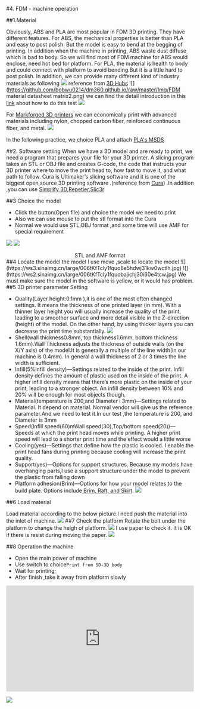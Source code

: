#4.  FDM - machine operation


##1.Material

Obviously, ABS and PLA are most popular  in FDM 3D printing. They have different features.
For ABS,  the mechanical properties is better than PLA and easy to post polish. But the model is easy  to bend at the begging of printing. In addition when the machine in printing,   ABS waste dust diffuse which is bad to body. So we will find most of FDM machine for ABS would  enclose, need hot bed for platform.
For PLA, the material is health to body and could connect with platform to avoid bending.But it is a little hard to post polish.
In addition, we can provide many different  kind of industry materials as following 
![](https://github.com/bobwu0214/dm360.github.io/raw/master/Img/10-thermo-pyramid.png)
reference from [3D Hubs](https://www.3dhubs.com/knowledge-base/introduction-fdm-3D-printing)
![](https://github.com/bobwu0214/dm360.github.io/raw/master/Img/FDM material datasheet matrix2.png)
we can find the detail introduction in this [link](https://filament2print.com/gb/blog/39_paek-filaments-3d-printing.html) about how to do this test
![](https://github.com/bobwu0214/dm360.github.io/raw/master/Img/FDM-02.jpg)



For [Markforged 3D printers](https://markforged.com/) we can economically print with advanced materials including nylon, chopped carbon fiber, reinforced continuous fiber, and metal.
![](https://github.com/bobwu0214/dm360.github.io/raw/master/Img/3D-Parts-Unlimited-Markforged-Material-Relations.png)

In the following practice, we choice PLA and attach [PLA's MSDS](https://a360.co/2IsI8LE)


##2.  Software settiing
When we have a 3D model and are ready to print, we need a program that prepares your file for your 3D printer. A slicing program takes an STL or OBJ file and creates G-code, the code that instructs your 3D printer where to move the print head to, how fast to move it, and what path to follow. Cura is Ultimaker’s slicing software and it is one of the biggest open source 3D printing software .(reference from [Cura](https://ultimaker.com/en/resources/education/3d-printing-in-the-classroom)) .In addition ,you can use [Simplify 3D](https://www.simplify3d.com/),[Repetier](https://www.repetier.com/),[Slic3r](https://slic3r.org/)

##3 Choice the model
* Click the button(Open file) and choice the model we need to print
* Also we can use mouse to put the stl format into the Cura
* Normal we would use STL,OBJ format ,and some time will use AMF for special requirement

![](https://ws1.sinaimg.cn/large/006tKfTcly1fquntbeu9lj31kw0kj4qp.jpg)
![](https://ws1.sinaimg.cn/large/006tNc79ly1foyoyu0b3cj30z20iqwr7.jpg)
<center> STL and AMF format</center>
##4  Locate the model the model
I use move ,scale  to locate the model 
![](https://ws3.sinaimg.cn/large/006tKfTcly1fquo8e5hdwj31kw0wctlh.jpg)
![](https://ws2.sinaimg.cn/large/006tKfTcly1fquobajichj30i60e4tcw.jpg)
We must make sure the model in the software is yellow, or it would has problem.
##5 3D printer parameter Setting

* Quality(Layer height:0.1mm ),it is  one of the most often changed settings. It means the thickness of one printed layer (in mm). With a thinner layer height you will usually increase the quality of the print, leading to a smoother surface and more detail visible in the Z-direction (height) of the model. On the other hand, by using thicker layers you can decrease the print time substantially.
![](https://ws1.sinaimg.cn/large/006tKfTcly1fquohj2vn1j30uc0lmap1.jpg)
* Shell(wall thickness0.8mm, top thickness1.6mm, bottom thickness 1.6mm).Wall Thickness adjusts the thickness of outside walls (on the X/Y axis) of the model.It is generally a multiple of the line width(in our machine is 0.4mm). In general a wall thickness of 2 or 3 times the line width is sufficient. 
* Infill(5%infill density)—Settings related to the inside of the print. Infill density defines the amount of plastic used on the inside of the print. A higher infill density means that there’s more plastic on the inside of your print, leading to a stronger object. An infill density between 10% and 20% will be enough for most objects though.
* Material(temperature is 200,and Diameter i 3mm)—Settings related to Material. It depend on material. Normal vendor will give us the reference parameter.And we need to test it.In our test ,the temperature is 200, and Diameter is 3mm
* Speed(Infill speed(60)mWall speed(30),Top/bottom speed(20))—Speeds at which the print head moves while printing.  A higher print speed will lead to a shorter print time and the effect would a little worse
* Cooling(yes)—Settings that define how the plastic is cooled. I enable the print head fans during printing because cooling will increase the print quality.
* Support(yes)—Options for support structures. Because my models have overhanging parts,I use a support structure under the model to prevent the plastic from falling down
* Platform adhesion(Brim)—Options for how your model relates to the build plate. Options include[ Brim, Raft, and Skirt](http://www.references3d.com/brim-ou-raft/#.WubC6FOFM1I). 
![](https://ws2.sinaimg.cn/large/006tKfTcly1fqupkwk4mqj31kw0w84qp.jpg)


##6 Load material

Load material according to the below picture.I need push the material into the inlet of  machine.
![](https://ws2.sinaimg.cn/large/006tKfTcgy1fqv267p2ufj31400u0act.jpg)
##7 Check the platform
Rotate the bolt under the platform to change the heigh of platform.
![](https://ws1.sinaimg.cn/large/006tKfTcly1fqv1rgs7u6j31400u0wgr.jpg)
I use paper to check it. It is OK if there is resist during moving the paper.
![](https://ws2.sinaimg.cn/large/006tKfTcly1fqv1tcdpp3g30go09gqvb.gif)

##8 Operation the machine
* Open the main power of machine
* Use switch to choice```Print from SD-3D body ```
* Wait for printing;
* After finish ,take it away from platform slowly

<div style="position:relative;height:0;padding-bottom:56.25%"><iframe src="https://www.youtube.com/embed/-tKWBFOT9_w?ecver=2" width="640" height="360" frameborder="0" allow="autoplay; encrypted-media" style="position:absolute;width:100%;height:100%;left:0" allowfullscreen></iframe></div>

![](https://ws4.sinaimg.cn/large/006tKfTcly1fqv2hql5sjj31400u0n0t.jpg)

